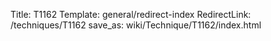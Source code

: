 Title: T1162
Template: general/redirect-index
RedirectLink: /techniques/T1162
save_as: wiki/Technique/T1162/index.html